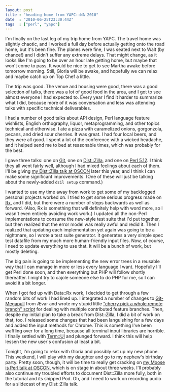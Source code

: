 ```yaml
---
layout: post
title : "heading home from YAPC::NA 2010"
date  : "2010-06-25T23:30:44Z"
tags  : ["perl", "yapc"]
---
```

I'm finally on the last leg of my trip home from YAPC.  The travel home was
slightly chaotic, and I worked a full day before actually getting onto the road
home, but it's been fine.  The planes were fine, I was seated next to Walt (by
chance!) and I didn't suffer any extreme delays.  That might change, as it
looks like I'm going to be over an hour late getting home, but maybe that won't
come to pass.  It would be nice to get to see Martha awake before tomorrow
morning.  Still, Gloria will be awake, and hopefully we can relax and maybe
catch up on Top Chef a little.

The trip was good.  The venue and housing were good, there was a good selection
of talks, there was a lot of good food in the area, and I got to see almost
everyone I had expected to.  Every year I find it harder to summarize what I
did, because more of it was conversation and less was attending talks with
specific technical deliverables.

I had a number of good talks about API design, Perl language feature wishlists,
English orthography, liquor, metaprogramming, and other topics technical and
otherwise.  I ate a pizza with caramelized onions, gorgonzola, pecans, and
dried sour cherries.  It was great.  I had four local beers, and they were all
good.  I spent a lot of the conference with a wicked headache, and it helped
send me to bed at reasonable times, which was probably for the best.

I gave three talks:  one on [Git](http://git-scm.com/), one on
[Dist::Zilla](http://dzil.org/), and one on [Perl
5.12](http://perldoc.perl.org/perl5120delta.html).  I think they all went
fairly well, although I had mixed feelings about each of them.  I'll be giving
[my Dist::Zilla talk at
OSCON](http://www.oscon.com/oscon2010/public/schedule/detail/13632) later this
year, and I think I can make some significant improvements.  (One of these will
just be talking about the newly-added `dzil setup` command.)

I wanted to use my time away from work to get some of my backlogged personal
projects worked on.  I tried to get some serious progress made on
[Rx](http://rx.codesimply.com/), and I did, but there were a number of steps
backwards as well as forward.  (Also, Rx is something that will definitely help
with word more, so I wasn't even entirely avoiding work work.)  I updated all
the non-Perl implementations to consume the new-style test suite that I'd put
together, but then realized that the error model was really awful and redid it.
Then I realized that updating each implementation yet again was going to be a
nightmare, so I wrote a test suite generator.  It generates a very simple
spec test datafile from my much more human-friendly input files.  Now, of
course, I need to update everything to use that.  It will be a bunch of work,
but mostly deleting.

The big pain is going to be implementing the new error trees in a reusable way
that I can manage in more or less every language I want.  Hopefully I'll get
Perl done soon, and then everything but PHP will follow shortly thereafter.  I
might try to cajole someone else to do PHP for me, so I can avoid it a bit
longer.

When I got fed up with Data::Rx work, I decided to get through a few random
bits of work I had lined up.  I integrated a number of changes to
[Git-Megapull](http://search.cpan.org/dist/Git-Megapull/) from Ævar and wrote
my stupid little ["cherry pick a whole remote branch"
script](http://github.com/rjbs/misc/blob/master/git-bcc) for dealing with
multiple contributed feature branches.  Then, despite my initial plan to take a
break from Dist::Zilla, I did a bit of work on that, too.  I released some
changes that had been languishing for a few days and added the input methods
for Chrome.  This is something I've been waffling over for a long time, because
all terminal input libraries are horrible.  I finally settled with
[Term::UI](http://search.cpan.org/dist/Term-UI/lib/Term/UI.pm#HOW_IT_WORKS) and
plunged forward.  I think this will help lessen the new user's confusion at
least a bit.

Tonight, I'm going to relax with Gloria and possibly set up my new phone.  This
weekend, I will play with my daughter and go to my nephew's birthday party.
Pretty soon, though, it will be time to really get cracking on [my Moose is
Perl talk at
OSCON](http://www.oscon.com/oscon2010/public/schedule/detail/13673), which is
on stage in about three weeks.  I'll probably also continue my troubled efforts
to document Dist::Zilla more fully, both in the tutorial and its shipped Pod.
Oh, and I need to work on recording audio for a slidecast of my Dist::Zilla
talk.

